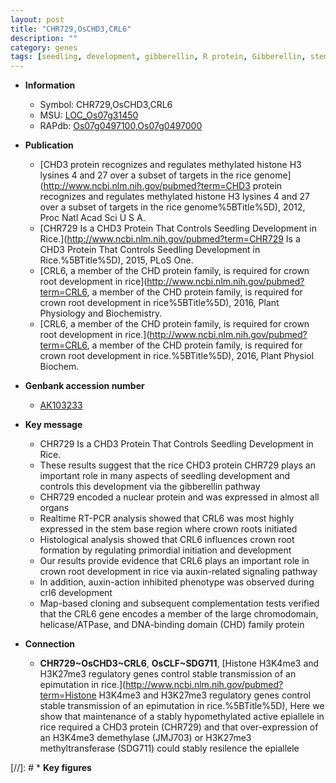 ```yaml
---
layout: post
title: "CHR729,OsCHD3,CRL6"
description: ""
category: genes
tags: [seedling, development, gibberellin, R protein, Gibberellin, stem, root, map-based cloning, crown root development, root development, crown, crown root]
---
```


* **Information**  
    + Symbol: CHR729,OsCHD3,CRL6  
    + MSU: [LOC_Os07g31450](http://rice.plantbiology.msu.edu/cgi-bin/ORF_infopage.cgi?orf=LOC_Os07g31450)  
    + RAPdb: [Os07g0497100](http://rapdb.dna.affrc.go.jp/viewer/gbrowse_details/irgsp1?name=Os07g0497100),[Os07g0497000](http://rapdb.dna.affrc.go.jp/viewer/gbrowse_details/irgsp1?name=Os07g0497000)  

* **Publication**  
    + [CHD3 protein recognizes and regulates methylated histone H3 lysines 4 and 27 over a subset of targets in the rice genome](http://www.ncbi.nlm.nih.gov/pubmed?term=CHD3 protein recognizes and regulates methylated histone H3 lysines 4 and 27 over a subset of targets in the rice genome%5BTitle%5D), 2012, Proc Natl Acad Sci U S A.
    + [CHR729 Is a CHD3 Protein That Controls Seedling Development in Rice.](http://www.ncbi.nlm.nih.gov/pubmed?term=CHR729 Is a CHD3 Protein That Controls Seedling Development in Rice.%5BTitle%5D), 2015, PLoS One.
    + [CRL6, a member of the CHD protein family, is required for crown root development in rice](http://www.ncbi.nlm.nih.gov/pubmed?term=CRL6, a member of the CHD protein family, is required for crown root development in rice%5BTitle%5D), 2016, Plant Physiology and Biochemistry.
    + [CRL6, a member of the CHD protein family, is required for crown root development in rice.](http://www.ncbi.nlm.nih.gov/pubmed?term=CRL6, a member of the CHD protein family, is required for crown root development in rice.%5BTitle%5D), 2016, Plant Physiol Biochem.

* **Genbank accession number**  
    + [AK103233](http://www.ncbi.nlm.nih.gov/nuccore/AK103233)

* **Key message**  
    + CHR729 Is a CHD3 Protein That Controls Seedling Development in Rice.
    + These results suggest that the rice CHD3 protein CHR729 plays an important role in many aspects of seedling development and controls this development via the gibberellin pathway
    + CHR729 encoded a nuclear protein and was expressed in almost all organs
    + Realtime RT-PCR analysis showed that CRL6 was most highly expressed in the stem base region where crown roots initiated
    + Histological analysis showed that CRL6 influences crown root formation by regulating primordial initiation and development
    + Our results provide evidence that CRL6 plays an important role in crown root development in rice via auxin-related signaling pathway
    + In addition, auxin-action inhibited phenotype was observed during crl6 development
    + Map-based cloning and subsequent complementation tests verified that the CRL6 gene encodes a member of the large chromodomain, helicase/ATPase, and DNA-binding domain (CHD) family protein

* **Connection**  
    + __CHR729~OsCHD3~CRL6__, __OsCLF~SDG711__, [Histone H3K4me3 and H3K27me3 regulatory genes control stable transmission of an epimutation in rice.](http://www.ncbi.nlm.nih.gov/pubmed?term=Histone H3K4me3 and H3K27me3 regulatory genes control stable transmission of an epimutation in rice.%5BTitle%5D), Here we show that maintenance of a stably hypomethylated active epiallele in rice required a CHD3 protein (CHR729) and that over-expression of an H3K4me3 demethylase (JMJ703) or H3K27me3 methyltransferase (SDG711) could stably resilence the epiallele

[//]: # * **Key figures**  


